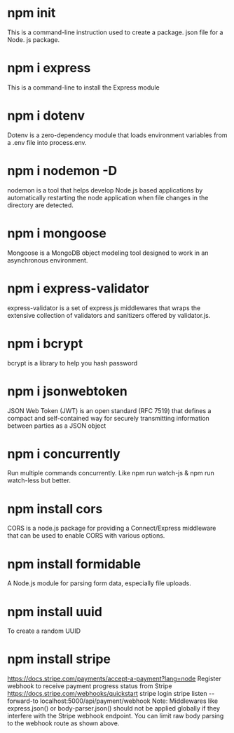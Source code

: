 # npm init
This is a command-line instruction used to create a package. json file for a Node. js package.

# npm i express
This is a command-line to install the Express module

# npm i dotenv
Dotenv is a zero-dependency module that loads environment variables from a .env file into process.env.

# npm i nodemon -D
nodemon is a tool that helps develop Node.js based applications by automatically restarting the node application when file changes in the directory are detected.

# npm i mongoose
Mongoose is a MongoDB object modeling tool designed to work in an asynchronous environment.

# npm i express-validator
express-validator is a set of express.js middlewares that wraps the extensive collection of validators and sanitizers offered by validator.js.

# npm i bcrypt
bcrypt is a library to help you hash password

# npm i jsonwebtoken
JSON Web Token (JWT) is an open standard (RFC 7519) that defines a compact and self-contained way for securely transmitting information between parties as a JSON object

# npm i concurrently
Run multiple commands concurrently. Like npm run watch-js & npm run watch-less but better.

# npm install cors
CORS is a node.js package for providing a Connect/Express middleware that can be used to enable CORS with various options.

# npm install formidable
A Node.js module for parsing form data, especially file uploads.

# npm install uuid
To create a random UUID

# npm install stripe
https://docs.stripe.com/payments/accept-a-payment?lang=node
Register webhook to receive payment progress status from Stripe
https://docs.stripe.com/webhooks/quickstart
stripe login
stripe listen --forward-to localhost:5000/api/payment/webhook
Note: Middlewares like express.json() or body-parser.json() should not be applied globally if they interfere with the Stripe webhook endpoint. You can limit raw body parsing to the webhook route as shown above.